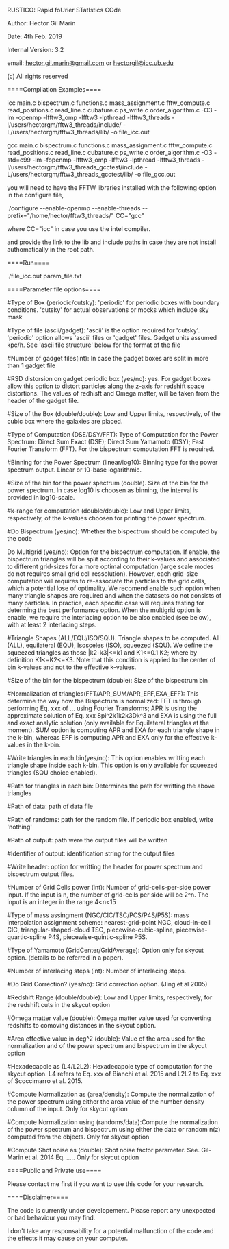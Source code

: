 RUSTICO: Rapid foUrier STatIstics COde

Author: Hector Gil Marin

Date: 4th Feb. 2019

Internal Version: 3.2

email: hector.gil.marin@gmail.com or hectorgil@icc.ub.edu

(c) All rights reserved

====Compilation Examples====

icc main.c bispectrum.c functions.c mass_assignment.c fftw_compute.c read_positions.c read_line.c cubature.c ps_write.c order_algorithm.c -O3 -lm -openmp -lfftw3_omp  -lfftw3 -lpthread -lfftw3_threads -I/users/hectorgm/fftw3_threads/include/ -L/users/hectorgm/fftw3_threads/lib/ -o file_icc.out

gcc main.c bispectrum.c functions.c mass_assignment.c fftw_compute.c read_positions.c read_line.c cubature.c ps_write.c order_algorithm.c -O3 -std=c99 -lm -fopenmp -lfftw3_omp  -lfftw3 -lpthread -lfftw3_threads -I/users/hectorgm/fftw3_threads_gcctest/include -L/users/hectorgm/fftw3_threads_gcctest/lib/ -o file_gcc.out

you will need to have the FFTW libraries installed with the following option in the configure file,

./configure  --enable-openmp --enable-threads  --prefix="/home/hector/fftw3_threads/" CC="gcc"

where CC="icc" in case you use the intel compiler. 

and provide the link to the lib and include paths in case they are not install authomatically in the root path. 

====Run====

./file_icc.out param_file.txt

====Parameter file options====

#Type of Box (periodic/cutsky): 'periodic' for periodic boxes with boundary conditions. 'cutsky' for actual observations or mocks which include sky mask

#Type of file (ascii/gadget): 'ascii' is the option required for 'cutsky'. 'periodic' option allows 'ascii' files or 'gadget' files. Gadget units assumed kpc/h. See 'ascii file structure' below for the format of the file

#Number of gadget files(int): In case the gadget boxes are split in more than 1 gadget file

#RSD distorsion on gadget periodic box (yes/no): yes. For gadget boxes allow this option to distort particles along the z-axis for redshift space distortions. The values of redhisft and Omega matter, will be taken from the header of the gadget file.

#Size of the Box (double/double): Low and Upper limits, respectively, of the cubic box where the galaxies are placed. 

#Type of Computation (DSE/DSY/FFT): Type of Computation for the Power Spectrum: Direct Sum Exact (DSE); Direct Sum Yamamoto (DSY); Fast Fourier Transform (FFT). For the bispectrum computation FFT is required.

#Binning for the Power Spectrum (linear/log10): Binning type for the power spectrum output. Linear or 10-base logarithmic. 

#Size of the bin for the power spectrum (double). Size of the bin for the power spectrum. In case log10 is choosen as binning, the interval is provided in log10-scale.

#k-range for computation (double/double): Low and Upper limits, respectively, of the k-values choosen for printing the power spectrum.

#Do Bispectrum (yes/no): Whether the bispectrum should be computed by the code

Do Multigrid (yes/no): Option for the bispectrum computation. If enable, the bispectrum triangles will be split according to their k-values and associated to different grid-sizes for a more optimal computation (large scale modes do not requires small grid cell ressolution). However, each grid-size computation will requires to re-associate the particles to the grid cells, which a potential lose of optimality. We recomend enable such option when many triangle shapes are required and when the datasets do not consists of many particles. In practice, each specific case will requires testing for determing the best performance option. When the multigrid option is enable, we require the interlacing option to be also enabled (see below), with at least 2 interlacing steps.

#Triangle Shapes (ALL/EQU/ISO/SQU). Triangle shapes to be computed. All (ALL), equilateral (EQU), Isosceles (ISO), squeezed (SQU). We define the squeezed triangles as those |k2-k3|<=k1 and K1<=0.1 K2; where by definition K1<=K2<=K3. Note that this condition is applied to the center of bin k-values and not to the effective k-values.

#Size of the bin for the bispectrum (double): Size of the bispectrum bin

#Normalization of triangles(FFT/APR_SUM/APR_EFF,EXA_EFF): This determine the way how the Bispectrum is normalized: FFT is through performing Eq. xxx of ... using Fourier Transforms; APR is using the approximate solution of Eq. xxx 8pi^2k1k2k3Dk^3 and EXA is using the full and exact analytic solution (only available for Equilateral triangles at the moment). SUM option is computing APR and EXA for each triangle shape in the k-bin, whereas EFF is computing APR and EXA only for the effective k-values in the k-bin. 

#Write triangles in each bin(yes/no): This option enables writting each triangle shape inside each k-bin. This option is only available for squeezed triangles (SQU choice enabled).

#Path for triangles in each bin: Determines the path for writting the above triangles

#Path of data: path of data file

#Path of randoms: path for the random file. If periodic box enabled, write 'nothing'

#Path of output: path were the output files will be written

#Identifier of output: identification string for the output files

#Write header: option for writting the header for power spectrum and bispectrum output files. 

#Number of Grid Cells power (int): Number of grid-cells-per-side power input. If the input is n, the number of grid-cells per side will be 2^n. The input is an integer in the range 4<n<15

#Type of mass assingment (NGC/CIC/TSC/PCS/P4S/P5S): mass interpolation assignment scheme: nearest-grid-point NGC, cloud-in-cell CIC, triangular-shaped-cloud TSC, piecewise-cubic-spline, piecewise-quartic-spline P4S, piecewise-quintic-spline P5S.

#Type of Yamamoto (GridCenter/GridAverage): Option only for skycut option. (details to be referred in a paper).

#Number of interlacing steps (int): Number of interlacing steps.

#Do Grid Correction? (yes/no): Grid correction option. (Jing et al 2005)

#Redshift Range (double/double):  Low and Upper limits, respectively, for the redshift cuts in the skycut option

#Omega matter value (double): Omega matter value used for converting redshifts to comoving distances in the skycut option.

#Area effective value in deg^2 (double): Value of the area used for the normalization and of the power spectrum and bispectrum in the skycut option

#Hexadecapole as (L4/L2L2): Hexadecapole type of computation for the skycut option. L4 refers to Eq. xxx of Bianchi et al. 2015 and L2L2 to Eq. xxx of Scoccimarro et al. 2015.

#Compute Normalization as (area/density): Compute the normalization of the power spectrum using either the area value of the number density column of the input. Only for skycut option

#Compute Normalization using (randoms/data):Compute the normalization of the power spectrum and bispectrum using either the data or random n(z) computed from the objects. Only for skycut option

#Compute Shot noise as (double): Shot noise factor parameter. See. Gil-Marin et al. 2014 Eq. ..... Only for skycut option



====Public and Private use====

Please contact me first if you want to use this code for your research. 

====Disclaimer====

The code is currently under developement. Please report any unexpected or bad behaviour you may find. 

I don't take any responsability for a potential malfunction of the code and the effects it may cause on your computer. 
